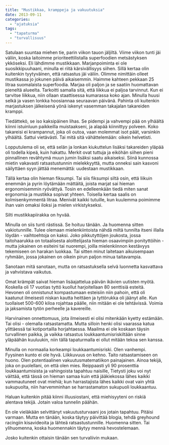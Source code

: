 ```yaml
---
title: "Mustikkaa, kramppeja ja vakuutuksia"
date: 2013-09-11
categories: 
  - "ajatuksia"
tags: 
  - "tapaturma"
  - "turvallisuus"
---
```


Satulaan suuntaa miehen tie, parin viikon tauon jäljiltä. Viime viikon tunti jäi väliin, koska laitoimme prioriteettilistalla superfoodien metsästyksen ykköseksi. Eli lähdimme mustikkaan. Marjanpoiminta ei ole suosikkipuuhaani, minulla ei riitä kärsivällisyys siihen. Sillä kertaa olin kuitenkin tyytyväinen, että ratsastus jäi väliin. Olimme nimittäin olleet mustikassa jo jokunen päivä aikaisemmin. Haimme kahteen pekkaan 25 litraa suomalaista superfoodia. Marjaa oli paljon ja se saatiin huomattavan pieneltä alueelta. Tarkoitti samalla sitä, että liikkua ei paljoa tarvinnut. Kun ei tarvitse liikkua, niin ollaan staattisessa kumarassa koko ajan. Minulla huusi selkä ja vasen lonkka hoosiannaa seuraavan päivänä. Pahinta oli kuitenkin marjastuksen jälkeisenä yönä iskenyt vasemman takajalan takareiden kramppi.

<!--more-->

Tiedättekö, se iso kaksipäinen lihas. Se pidempi ja vahvempi pää on ylhäältä kiinni istuinluun paikkeilla muistaakseni, ja alapää kiinnittyy polveen. Koko takareisi ei krampannut, joka oli outoa, vaan molemmat isot päät, varsinkin ylhäältä. Sattui vietävästi. Tai mitä sitä vähättelemään: oikein helvetisti.

Lopputulema oli se, että selän ja lonkan kiukuttelun lisäksi takareiden yläpää oli todella kipeä, kuin hakattu. Merkit ovat tuttuja ja eiköhän siihen pieni pinnallinen revähtymä muun jumin lisäksi saatu aikaiseksi. Siinä kunnossa mietin vakavasti ratsastustunnin mielekkyyttä, mutta onneksi sain kasvoni säilyttäen syyn jättää menemättä: uudestaan mustikkaan.

Tällä kertaa olin hieman fiksumpi. Tai siis fiksumpi siltä osin, että liikuin enemmän ja pyrin löytämään mättäitä, joista marjat sai hieman ergonomisemmin ryövättyä. Tosin en edelleenkään tiedä miten sanat ergonomia ja mustikka sopivat yhteen. Toisella kertaa saalis on kolmisenkymmentä litraa. Menivät kaikki tutuille, kun kuulemma poimimme ihan vain omaksi iloksi ja mielen virkistykseksi.

Silti mustikkapiirakka on hyvää.

Minulla on siis tunti rästissä. Se hoituu tänään. Ja huomenna sitten vakiotunnille. Tulee olemaan mielenkiintoista nähdä miltä tunnilta itseni illalla löydän - vaihtoehtoja on kaksi. Joko pikkutyttöjen joukosta, jossa taitohaarukka on totaalisesta aloittelijasta hieman osaavimpiin ponityttöihin - mutta jokainen on esiteini tai nuorempi, joilla mielenkiinnon kestävyys tekemiseen on harakan luokkaa. Tai sitten minut laitetaan aikuisempaan ryhmään, jossa jokainen on oikein pirun paljon minua taitavampia.

Sanotaan mitä sanotaan, mutta on ratsastuksella selvä luonnetta kasvattava ja vahvistava vaikutus.

Omat krämpät saivat hieman lisäajattelua päivän ikävien uutisten myötä. Koskella oli 17 vuotias tyttö kuollut harjoitellaan 80 senttisiä esteitä. Hevonen oli onnistunut kompastumaan esteisiin niin pahoin, että oli kaatunut ilmeisesti niskan kautta heittäen ja tyttörukka oli jäänyt alle. Kun tuollaiset 500-600 kiloa rojahtaa päälle, niin mitään ei ole tehtävissä. Voimia ja jaksamista tytön perheelle ja kavereille.

Harvinainen onnettomuus, jota ilmeisesti ei olisi mitenkään kyetty estämään. Tai olisi - olemalla ratsastamatta. Mutta silloin henki olisi vaarassa katua ylittäessä tai kotiportailla horjahtaessa. Maailma ei ole koskaan täysin turvallinen paikka, ja vaikka ratsastus loukkaantumisriskiltään sinne yläpäähän kuuluukin, niin tällä tapaturmalla ei ollut mitään tekoa sen kanssa.

Minulla on normaalia korkeampi loukkaantumisriski. Olen vanhempi. Fyysinen kunto ei ole hyvä. Liikkuvuus on kehno. Taito ratsastamiseen on huono. Olen potentiaalinen vakuutusmatematiikon painajainen. Ainoa tekijä, joka on puolellani, on että olen mies. Reippaasti yli 90 prosenttia loukkaantumisista ja vahingoista tapahtuu naisille, Tietysti joku voi nyt väittää, että tässä on hieman samaa kuin että jääkiekossa lähes kaikki vammautuneet ovat miehiä; kun harrastajista lähes kaikki ovat vain yhtä sukupuolta, niin harvemminhan se harrastamaton sukupuoli loukkaantuu.

Haluan kuitenkin pitää kiinni illuusiostani, että miehisyyteni on riskiä alentava tekijä. Jotain valoa tunnelin päähän.

En ole vieläkään selvittänyt vakuutusturvaani jos jotain tapahtuu. Pitäisi varmaan. Mutta en tänään, koska täytyy päivittää blogia, tehdä greyhound racingiin kisavideoita ja lähteä ratsastustunnille. Huomenna sitten. Tai ylihuomenna, koska huomennakin täytyy mennä hevostelemaan.

Josko kuitenkin ottaisin tänään sen turvaliivin mukaan.
